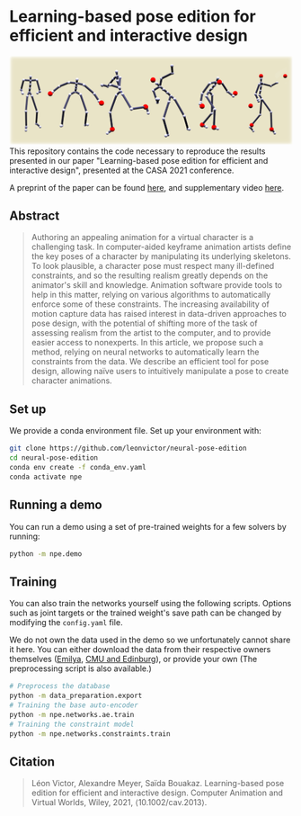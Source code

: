 # Learning-based pose edition for efficient and interactive design
![banner](images/teaser.png)
This repository contains the code necessary to reproduce the results presented in our paper "Learning-based pose edition for efficient and interactive design", presented at the CASA 2021 conference. 

A preprint of the paper can be found [here](https://hal.archives-ouvertes.fr/hal-03275581/), and supplementary video [here](https://youtu.be/h8nzECEtw3c ).

## Abstract

>Authoring an appealing animation for a virtual character is a challenging task. In computer-aided keyframe animation artists define the key poses of a character by manipulating its underlying skeletons. To look plausible, a character pose must respect many ill-defined constraints, and so the resulting realism greatly depends on the animator's skill and knowledge. Animation software provide tools to help in this matter, relying on various algorithms to automatically enforce some of these constraints. The increasing availability of motion capture data has raised interest in data-driven approaches to pose design, with the potential of shifting more of the task of assessing realism from the artist to the computer, and to provide easier access to nonexperts. In this article, we propose such a method, relying on neural networks to automatically learn the constraints from the data. We describe an efficient tool for pose design, allowing naïve users to intuitively manipulate a pose to create character animations. 

## Set up
We provide a conda environment file. Set up your environment with:

```bash
git clone https://github.com/leonvictor/neural-pose-edition
cd neural-pose-edition
conda env create -f conda_env.yaml
conda activate npe
```

## Running a demo
You can run a demo using a set of pre-trained weights for a few solvers by running:

```bash
python -m npe.demo
```

## Training 
You can also train the networks yourself using the following scripts. Options such as joint targets or the trained weight's save path can be changed by modifying the `config.yaml` file.

We do not own the data used in the demo so we unfortunately cannot share it here. You can either download the data from their respective owners themselves ([Emilya](http://www.lrec-conf.org/proceedings/lrec2014/pdf/334_Paper.pdf), [CMU and Edinburg](http://theorangeduck.com/page/deep-learning-framework-character-motion-synthesis-and-editing)), or provide your own (The preprocessing script is also available.)

```bash
# Preprocess the database
python -m data_preparation.export
# Training the base auto-encoder
python -m npe.networks.ae.train
# Training the constraint model
python -m npe.networks.constraints.train
```
 
 ## Citation
>Léon Victor, Alexandre Meyer, Saïda Bouakaz. Learning-based pose edition for efficient and interactive design. Computer Animation and Virtual Worlds, Wiley, 2021, ⟨10.1002/cav.2013⟩.